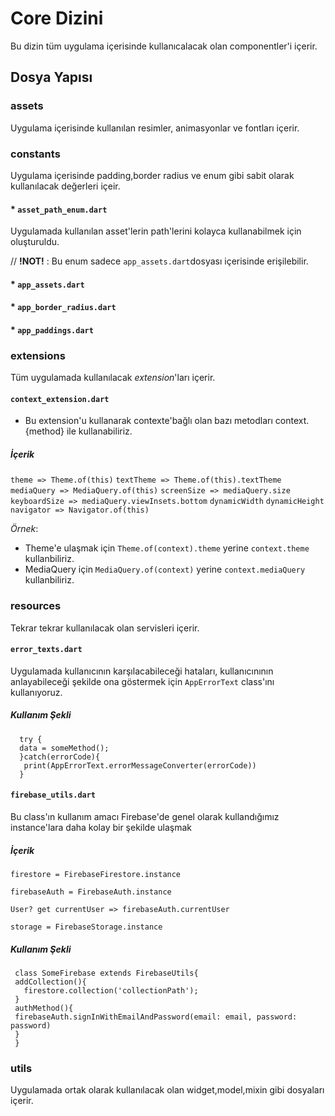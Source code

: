 # Core Dizini

Bu dizin tüm uygulama içerisinde kullanıcalacak olan componentler'i içerir.

## Dosya Yapısı

### assets
Uygulama içerisinde kullanılan resimler, animasyonlar ve fontları içerir.



### constants
Uygulama içerisinde padding,border radius ve enum gibi sabit olarak kullanılacak değerleri içeir.

#### * `asset_path_enum.dart`
Uygulamada kullanılan asset'lerin path'lerini kolayca kullanabilmek için oluşturuldu.

// **!NOT!** : Bu enum sadece `app_assets.dart`dosyası içerisinde erişilebilir.

#### * `app_assets.dart`

#### * `app_border_radius.dart`

#### * `app_paddings.dart`

### extensions 
Tüm uygulamada kullanılacak *extension*'ları içerir.
#### `context_extension.dart`
* Bu extension'u kullanarak contexte'bağlı olan bazı metodları context.{method} ile kullanabiliriz.
 ##### İçerik
`theme => Theme.of(this)`
`textTheme => Theme.of(this).textTheme`
` mediaQuery => MediaQuery.of(this)`
`screenSize => mediaQuery.size`
`keyboardSize => mediaQuery.viewInsets.bottom`
`dynamicWidth`
`dynamicHeight` 
`navigator => Navigator.of(this)` 

*Örnek*: 
* Theme'e ulaşmak için `Theme.of(context).theme` yerine `context.theme` kullanbiliriz.
* MediaQuery için `MediaQuery.of(context)` yerine `context.mediaQuery` kullanbiliriz.

### resources
Tekrar tekrar kullanılacak olan servisleri içerir.
#### `error_texts.dart`
Uygulamada kullanıcının karşılacabileceği hataları, kullanıcınının anlayabileceği şekilde ona göstermek için `AppErrorText` class'ını kullanıyoruz.

##### Kullanım Şekli
```
  try {
  data = someMethod();
  }catch(errorCode){
   print(AppErrorText.errorMessageConverter(errorCode))
  }
```
#### `firebase_utils.dart`

Bu class'ın kullanım amacı Firebase'de genel olarak kullandığımız instance'lara
daha kolay bir şekilde ulaşmak

 ##### İçerik
 `firestore = FirebaseFirestore.instance`

 `firebaseAuth = FirebaseAuth.instance`

 `User? get currentUser => firebaseAuth.currentUser`

`storage = FirebaseStorage.instance`
##### Kullanım Şekli
```
 class SomeFirebase extends FirebaseUtils{
 addCollection(){
   firestore.collection('collectionPath');
 }
 authMethod(){
 firebaseAuth.signInWithEmailAndPassword(email: email, password: password)
 }
 }
```

### utils
Uygulamada ortak olarak kullanılacak olan widget,model,mixin gibi dosyaları içerir.

